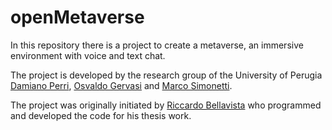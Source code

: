 # openMetaverse

In this repository there is a project to create a metaverse, an immersive environment with voice and text chat.

The project is developed by the research group of the University of Perugia <a href="https://www.linkedin.com/in/damiano-perri-6938b893/">Damiano Perri</a>, <a href="https://ogervasi.unipg.it/">Osvaldo Gervasi</a> and <a href="https://www.researchgate.net/profile/Marco-Simonetti-6">Marco Simonetti</a>.

The project was originally initiated by <a href="https://orcid.org/0009-0000-7528-5838">Riccardo Bellavista</a> who programmed and developed the code for his thesis work. 
